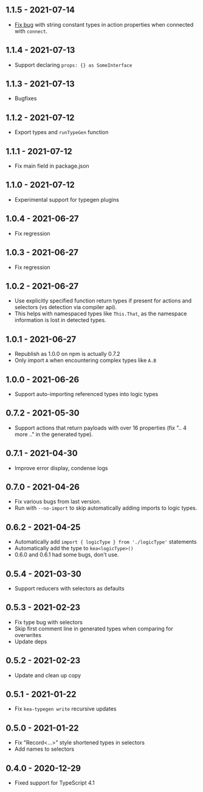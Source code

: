 ## 1.1.5 - 2021-07-14
- [Fix bug](https://github.com/keajs/kea-typegen/issues/28) with string constant types in action properties when connected with `connect`. 

## 1.1.4 - 2021-07-13
- Support declaring `props: {} as SomeInterface`

## 1.1.3 - 2021-07-13
- Bugfixes

## 1.1.2 - 2021-07-12
- Export types and `runTypeGen` function

## 1.1.1 - 2021-07-12
- Fix main field in package.json

## 1.1.0 - 2021-07-12
- Experimental support for typegen plugins

## 1.0.4 - 2021-06-27
- Fix regression

## 1.0.3 - 2021-06-27
- Fix regression

## 1.0.2 - 2021-06-27
- Use explicitly specified function return types if present for actions and selectors (vs detection via compiler api).
- This helps with namespaced types like `This.That`, as the namespace information is lost in detected types.

## 1.0.1 - 2021-06-27
- Republish as 1.0.0 on npm is actually 0.7.2
- Only import `A` when encountering complex types like `A.B`

## 1.0.0 - 2021-06-26
- Support auto-importing referenced types into logic types

## 0.7.2 - 2021-05-30
- Support actions that return payloads with over 16 properties (fix ".. 4 more .." in the generated type).

## 0.7.1 - 2021-04-30
- Improve error display, condense logs

## 0.7.0 - 2021-04-26
- Fix various bugs from last version. 
- Run with `--no-import` to skip automatically adding imports to logic types.

## 0.6.2 - 2021-04-25
- Automatically add `import { logicType } from './logicType'` statements
- Automatically add the type to `kea<logicType>()`
- 0.6.0 and 0.6.1 had some bugs, don't use.

## 0.5.4 - 2021-03-30
- Support reducers with selectors as defaults

## 0.5.3 - 2021-02-23
- Fix type bug with selectors
- Skip first comment line in generated types when comparing for overwrites
- Update deps

## 0.5.2 - 2021-02-23
- Update and clean up copy

## 0.5.1 - 2021-01-22
- Fix `kea-typegen write` recursive updates

## 0.5.0 - 2021-01-22
- Fix "Record<...>" style shortened types in selectors
- Add names to selectors

## 0.4.0 - 2020-12-29
- Fixed support for TypeScript 4.1
